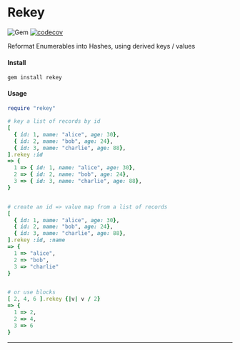 Rekey
======
![Gem](https://img.shields.io/gem/dt/rekey?style=plastic)
[![codecov](https://codecov.io/gh/dpep/rekey_rb/branch/main/graph/badge.svg?token=Z6W48XUEQD)](https://codecov.io/gh/dpep/rekey_rb)

Reformat Enumerables into Hashes, using derived keys / values

#### Install
```gem install rekey```


#### Usage
```ruby
require "rekey"

# key a list of records by id
[
  { id: 1, name: "alice", age: 30},
  { id: 2, name: "bob", age: 24},
  { id: 3, name: "charlie", age: 88},
].rekey :id
=> {
  1 => { id: 1, name: "alice", age: 30},
  2 => { id: 2, name: "bob", age: 24},
  3 => { id: 3, name: "charlie", age: 88},
}


# create an id => value map from a list of records
[
  { id: 1, name: "alice", age: 30},
  { id: 2, name: "bob", age: 24},
  { id: 3, name: "charlie", age: 88},
].rekey :id, :name
=> {
  1 => "alice",
  2 => "bob",
  3 => "charlie"
}


# or use blocks
[ 2, 4, 6 ].rekey {|v| v / 2}
=> {
  1 => 2,
  2 => 4,
  3 => 6
}
```


----
